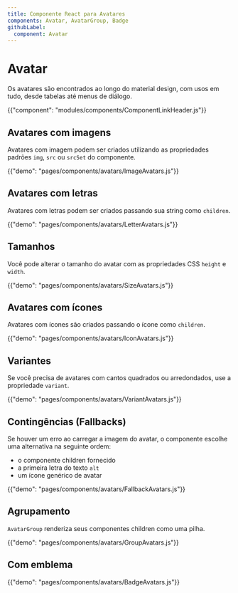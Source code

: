```yaml
---
title: Componente React para Avatares
components: Avatar, AvatarGroup, Badge
githubLabel:
  component: Avatar
---
```


# Avatar

<p class="description">Os avatares são encontrados ao longo do material design, com usos em tudo, desde tabelas até menus de diálogo.</p>

{{"component": "modules/components/ComponentLinkHeader.js"}}

## Avatares com imagens

Avatares com imagem podem ser criados utilizando as propriedades padrões `img`, `src` ou `srcSet` do componente.

{{"demo": "pages/components/avatars/ImageAvatars.js"}}

## Avatares com letras

Avatares com letras podem ser criados passando sua string como `children`.

{{"demo": "pages/components/avatars/LetterAvatars.js"}}

## Tamanhos

Você pode alterar o tamanho do avatar com as propriedades CSS  `height` e `width`.

{{"demo": "pages/components/avatars/SizeAvatars.js"}}

## Avatares com ícones

Avatares com ícones são criados passando o ícone como `children`.

{{"demo": "pages/components/avatars/IconAvatars.js"}}

## Variantes

Se você precisa de avatares com cantos quadrados ou arredondados, use a propriedade `variant`.

{{"demo": "pages/components/avatars/VariantAvatars.js"}}

## Contingências (Fallbacks)

Se houver um erro ao carregar a imagem do avatar, o componente escolhe uma alternativa na seguinte ordem:

- o componente children fornecido
- a primeira letra do texto `alt`
- um ícone genérico de avatar

{{"demo": "pages/components/avatars/FallbackAvatars.js"}}

## Agrupamento

`AvatarGroup` renderiza seus componentes children como uma pilha.

{{"demo": "pages/components/avatars/GroupAvatars.js"}}

## Com emblema

{{"demo": "pages/components/avatars/BadgeAvatars.js"}}
